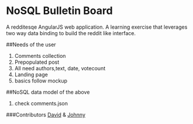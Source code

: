 # NoSQL Bulletin Board
A redditesqe AngularJS web application. A learning exercise that leverages two way data binding to build the reddit like interface.

##Needs of the user
1. Comments collection
2. Prepopulated post
3. All need authors,text, date, votecount
4. Landing page
  5. basics follow mockup

##NoSQL data model of the above
1. check comments.json

###Contributors
[David](https://github.com/davidmjiang) & [Johnny](https://github.com/jsteenb2)
